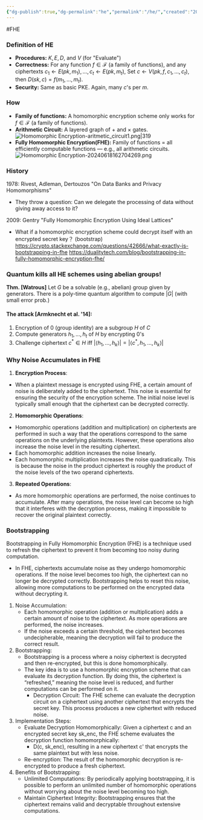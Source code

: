 ```yaml
---
{"dg-publish":true,"dg-permalink":"he","permalink":"/he/","created":"2024-06-16T01:46:43.272+08:00","updated":"2024-06-21T16:45:15.447+08:00"}
---
```



#FHE 
### Definition of HE
- **Procedures:** $K, E, D,$ and $V$ (for "Evaluate")
- **Correctness:** For any function $f \in \mathcal{F}$ (a family of functions), and any ciphertexts $c_1 \leftarrow E(pk, m_1), \ldots, c_t \leftarrow E(pk, m_t)$,
  Set $c \leftarrow V(pk, f, c_1, \ldots, c_t)$, then $D(sk, c) = f(m_1, \ldots, m_t)$.
- **Security:** Same as basic PKE. Again, many $c$'s per $m$.
### How
- **Family of functions:** A homomorphic encryption scheme only works for $f \in \mathcal{F}$ (a family of functions).
- **Arithmetic Circuit:** A layered graph of $+$ and $\times$ gates.![Homomorphic Encryption-aritmetic_circuit1.png|319](/img/user/attachments/Homomorphic%20Encryption-aritmetic_circuit1.png)
- **Fully Homomorphic Encryption(FHE):** Family of functions $=$ all efficiently computable functions — e.g., all arithmetic circuits.
 ![Homomorphic Encryption-20240618162704269.png](/img/user/attachments/Homomorphic%20Encryption-20240618162704269.png)
### History
1978: Rivest, Adleman, Dertouzos "On Data Banks and Privacy Homomorphisms"
- They throw a question: Can we delegate the processing of data without giving away access to it?

2009: Gentry "Fully Homomorphic Encryption Using Ideal Lattices"
- What if a homomorphic encryption scheme could decrypt itself with an encrypted secret key？ (bootstrap)
https://crypto.stackexchange.com/questions/42666/what-exactly-is-bootstrapping-in-fhe
https://dualitytech.com/blog/bootstrapping-in-fully-homomorphic-encryption-fhe/

### Quantum kills all HE schemes using abelian groups!

**Thm. [Watrous]** Let $G$ be a solvable (e.g., abelian) group given by generators. There is a poly-time quantum algorithm to compute $|G|$ (with small error prob.)

#### The attack [Armknecht et al. '14]:
1. Encryption of $0$ (group identity) are a subgroup $H$ of $C$
2. Compute generators $h_1, \ldots, h_t$ of $H$ by encrypting $0$'s
3. Challenge ciphertext $c^* \in H$ iff $|\langle h_1, \ldots, h_k \rangle| = |\langle c^*, h_1, \ldots, h_k \rangle|$

### Why Noise Accumulates in FHE
1. **Encryption Process**:
-  When a plaintext message is encrypted using FHE, a certain amount of noise is deliberately added to the ciphertext. This noise is essential for ensuring the security of the encryption scheme. The initial noise level is typically small enough that the ciphertext can be decrypted correctly.
2. **Homomorphic Operations**:
- Homomorphic operations (addition and multiplication) on ciphertexts are performed in such a way that the operations correspond to the same operations on the underlying plaintexts. However, these operations also increase the noise level in the resulting ciphertext.
- Each homomorphic addition increases the noise linearly.
- Each homomorphic multiplication increases the noise quadratically. This is because the noise in the product ciphertext is roughly the product of the noise levels of the two operand ciphertexts.
3. **Repeated Operations**:
- As more homomorphic operations are performed, the noise continues to accumulate. After many operations, the noise level can become so high that it interferes with the decryption process, making it impossible to recover the original plaintext correctly.
### Bootstrapping
Bootstrapping in Fully Homomorphic Encryption (FHE) is a technique used to refresh the ciphertext to prevent it from becoming too noisy during computation. 
- In FHE, ciphertexts accumulate noise as they undergo homomorphic operations. If the noise level becomes too high, the ciphertext can no longer be decrypted correctly. 
Bootstrapping helps to reset this noise, allowing more computations to be performed on the encrypted data without decrypting it.

1. Noise Accumulation:
	- Each homomorphic operation (addition or multiplication) adds a certain amount of noise to the ciphertext. As more operations are performed, the noise increases.
	- If the noise exceeds a certain threshold, the ciphertext becomes undecipherable, meaning the decryption will fail to produce the correct result.
2. Bootstrapping:
	- Bootstrapping is a process where a noisy ciphertext is decrypted and then re-encrypted, but this is done homomorphically. 
	- The key idea is to use a homomorphic encryption scheme that can evaluate its decryption function. By doing this, the ciphertext is “refreshed,” meaning the noise level is reduced, and further computations can be performed on it.
		- Decryption Circuit: The FHE scheme can evaluate the decryption circuit on a ciphertext using another ciphertext that encrypts the secret key. This process produces a new ciphertext with reduced noise.
3.	Implementation Steps:
	- Evaluate Decryption Homomorphically: Given a ciphertext c and an encrypted secret key sk_enc, the FHE scheme evaluates the decryption function homomorphically:  
		- D(c, sk_enc), resulting in a new ciphertext c' that encrypts the same plaintext but with less noise.
	- Re-encryption: The result of the homomorphic decryption is re-encrypted to produce a fresh ciphertext.
4.	Benefits of Bootstrapping:
	- Unlimited Computations: By periodically applying bootstrapping, it is possible to perform an unlimited number of homomorphic operations without worrying about the noise level becoming too high.
	- Maintain Ciphertext Integrity: Bootstrapping ensures that the ciphertext remains valid and decryptable throughout extensive computations.

